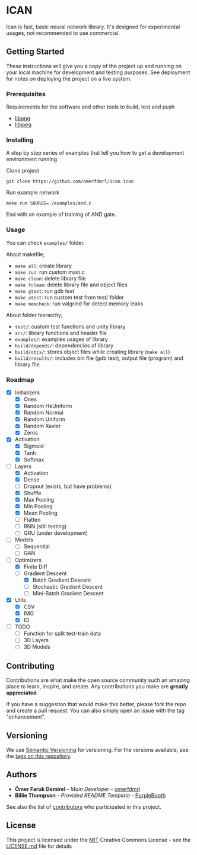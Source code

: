 # ICAN

Ican is fast, basic neural network library. It's designed for experimental usages, not recommended to use commercial.

## Getting Started

These instructions will give you a copy of the project up and running on
your local machine for development and testing purposes. See deployment
for notes on deploying the project on a live system.

### Prerequisites

Requirements for the software and other tools to build, test and push

- [libpng](http://www.libpng.org/pub/png/libpng.html)
- [libjpeg](http://www.ijg.org/)

### Installing

A step by step series of examples that tell you how to get a development
environment running

Clone project

    git clone https://github.com/omerfdmrl/ican ican

Run example network

    make run SOURCE=./examples/and.c

End with an example of training of AND gate.

### Usage

You can check `examples/` folder.

About makefile;
  - `make all`: create library
  - `make run`: run custom main.c
  - `make clean`: delete library file
  - `make fclean`: delete library file and object files
  - `make gtest`: run gdb test
  - `make utest`: run custom test from test/ folder
  - `make memcheck`: run valgrind for detect memory leaks

About folder hierarchy;
 - `test/`: custom test functions and unity library
 - `src/`: library functions and header file
 - `examples/`: examples usages of library
 - `build/depends/`: dependencies of library
 - `build/objs/`: stores object files while creating library (`make all`)
 - `build/results/`: includes bin file (gdb test), output file (program) and library file 

### Roadmap

- [x] Initializers
  - [x] Ones
  - [x] Random HeUniform
  - [x] Random Normal
  - [x] Random Uniform
  - [x] Random Xavier
  - [x] Zeros
- [x] Activation
  - [x] Sigmoid
  - [x] Tanh
  - [x] Softmax
- [ ] Layers
  - [x] Activation
  - [x] Dense
  - [ ] Dropout (exists, but have problems)
  - [x] Shuffle
  - [x] Max Pooling
  - [x] Min Pooling
  - [x] Mean Pooling
  - [ ] Flatten
  - [ ] RNN (still testing)
  - [ ] GRU (under development)
- [ ] Models
  - [ ] Sequential
  - [ ] GAN
- [ ] Optimizers
  - [x] Finite Diff
  - [ ] Gradient Descent
    - [x] Batch Gradient Descent
    - [ ] Stochastic Gradient Descent
    - [ ] Mini-Batch Gradient Descent
- [x] Utils
  - [x] CSV
  - [x] IMG
  - [x] IO
- [ ] TODO
  - [ ] Function for split test-train data
  - [ ] 3D Layers
  - [ ] 3D Models

## Contributing

Contributions are what make the open source community such an amazing place to learn, inspire, and create. Any contributions you make are **greatly appreciated**.

If you have a suggestion that would make this better, please fork the repo and create a pull request. You can also simply open an issue with the tag "enhancement".

## Versioning

We use [Semantic Versioning](http://semver.org/) for versioning. For the versions
available, see the [tags on this
repository](https://github.com/omerfdmrl/ican/tags).

## Authors

- **Ömer Faruk Demirel** - _Main Developer_ -
  [omerfdmrl](https://github.com/omerfdmrl)
- **Billie Thompson** - _Provided README Template_ -
  [PurpleBooth](https://github.com/PurpleBooth)

See also the list of
[contributors](https://github.com/omerfdmrl/ican/contributors)
who participated in this project.

## License

This project is licensed under the [MIT](LICENSE.md)
Creative Commons License - see the [LICENSE.md](LICENSE.md) file for
details
